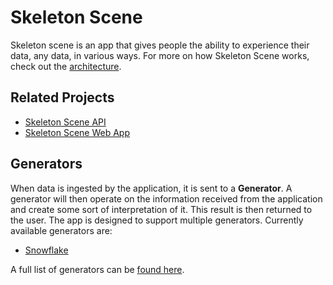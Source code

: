# Skeleton Scene

Skeleton scene is an app that gives people the ability to experience their data, any data, in various ways. For more on how Skeleton Scene works, check out the [architecture](https://github.com/mrjackdavis/scene-skeleton-docs/blob/master/architecture.md).

## Related Projects

- [Skeleton Scene API](https://github.com/mrjackdavis/skeleton-scene-api)
- [Skeleton Scene Web App](https://github.com/mrjackdavis/skeleton-scene-app-web)

## Generators

When data is ingested by the application, it is sent to a **Generator**. A generator will then operate on the information received from the application and create some sort of interpretation of it. This result is then returned to the user. The app is designed to support multiple generators. Currently available generators are:

- [Snowflake](https://github.com/mrjackdavis/skeleton-scene-generator-fractal)

A full list of generators can be [found here](https://github.com/mrjackdavis/scene-skeleton-docs/blob/master/generators.md).
